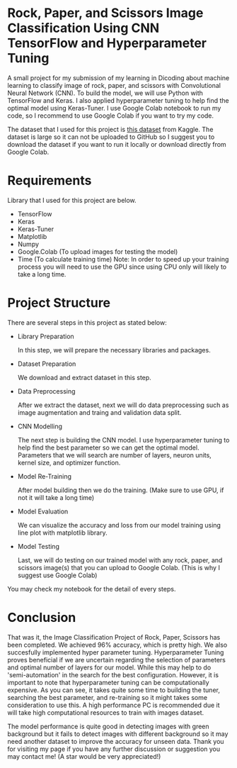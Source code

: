 # Rock, Paper, and Scissors Image Classification Using CNN TensorFlow and Hyperparameter Tuning
A small project for my submission of my learning in Dicoding about machine learning to classify image of rock, paper, and scissors with Convolutional Neural Network (CNN). To build the model, we will use Python with TensorFlow and Keras. I also applied hyperparameter tuning to help find the optimal model using Keras-Tuner. I use Google Colab notebook to run my code, so I recommend to use Google Colab if you want to try my code.

The dataset that I used for this project is [this dataset](https://www.kaggle.com/datasets/drgfreeman/rockpaperscissors) from Kaggle. The dataset is large so it can not be uploaded to GitHub so I suggest you to download the dataset if you want to run it locally or download directly from Google Colab.

# Requirements
Library that I used for this project are below.
* TensorFlow
* Keras
* Keras-Tuner
* Matplotlib
* Numpy
* Google.Colab (To upload images for testing the model)
* Time (To calculate training time)
Note: In order to speed up your training process you will need to use the GPU since using CPU only will likely to take a long time.

# Project Structure
There are several steps in this project as stated below:
* Library Preparation
  
  In this step, we will prepare the necessary libraries and packages.
* Dataset Preparation
  
  We download and extract dataset in this step.
* Data Preprocessing
  
  After we extract the dataset, next we will do data preprocessing such as image augmentation and traing and validation data split.
* CNN Modelling
  
  The next step is building the CNN model. I use hyperparameter tuning to help find the best parameter so we can get the optimal model. Parameters that we will search are number of layers, neuron units, kernel size, and optimizer function.
* Model Re-Training

  After model building then we do the training. (Make sure to use GPU, if not it will take a long time)
* Model Evaluation

  We can visualize the accuracy and loss from our model training using line plot with matplotlib library.
* Model Testing

  Last, we will do testing on our trained model with any rock, paper, and scissors image(s) that you can upload to Google Colab. (This is why I suggest use Google Colab) 

You may check my notebook for the detail of every steps.

# Conclusion
That was it, the Image Classification Project of Rock, Paper, Scissors has been completed. We achieved 96% accuracy, which is pretty high. We also succesfully implemented hyper parameter tuning. Hyperparameter Tuning proves beneficial if we are uncertain regarding the selection of parameters and optimal number of layers for our model. While this may help to do 'semi-automation' in the search for the best configuration. However, it is important to note that hyperparameter tuning can be computationally expensive. As you can see, it takes quite some time to building the tuner, searching the best parameter, and re-training so it might takes some consideration to use this. A high performance PC is recommended due it will take high computational resources to train with images dataset.

The model performance is quite good in detecting images with green background but it fails to detect images with different background so it may need another dataset to improve the accuracy for unseen data. Thank you for visiting my page if you have any further discussion or suggestion you may contact me! (A star would be very appreciated!)
